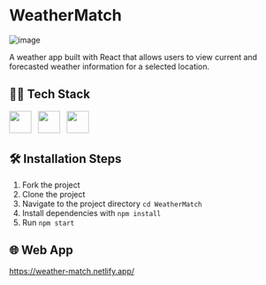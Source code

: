# WeatherMatch 
![image](https://user-images.githubusercontent.com/84174011/224535316-b193ad7e-40a9-46dd-9dd9-17d0b3ac376d.png)


A weather app built with React that allows users to view current and forecasted weather information for a selected location.

## 🧑‍💻 Tech Stack
<img src="https://cdn.jsdelivr.net/gh/devicons/devicon/icons/javascript/javascript-original.svg" width="40"/> &nbsp;   <img src="https://cdn.jsdelivr.net/gh/devicons/devicon/icons/react/react-original-wordmark.svg" width="40"/>  &nbsp;   <img src="https://cdn.jsdelivr.net/gh/devicons/devicon/icons/css3/css3-original-wordmark.svg" width="40"/>
      
## 🛠️ Installation Steps

1. Fork the project
2. Clone the project
3. Navigate to the project directory `cd WeatherMatch`
4. Install dependencies with `npm install`
5. Run `npm start`

## 🌐 Web App
https://weather-match.netlify.app/


         
          
